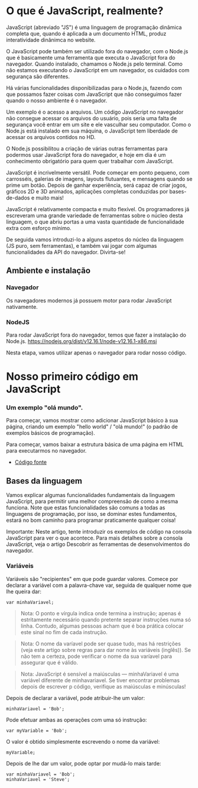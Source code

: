 # O que é JavaScript, realmente?

JavaScript (abreviado "JS") é uma linguagem de programação dinâmica completa que, quando é aplicada a um documento HTML, produz interatividade dinânimca no website.

O JavaScript pode também ser utilizado fora do navegador, com o Node.js que é basicamente uma ferramenta que executa o JavaScript fora do navegador. Quando instalado, chamamos o Node.js pelo terminal. Como não estamos executando o JavaScript em um navegador, os cuidados com segurança são diferentes.

Há várias funcionalidades disponibilizadas para o Node.js, fazendo com que possamos fazer coisas com JavaScript que não conseguimos fazer quando o nosso ambiente é o navegador.

Um exemplo é o acesso a arquivos. Um código JavaScript no navegador não consegue acessar os arquivos do usuário, pois seria uma falta de segurança você entrar em um site e ele vasculhar seu computador. Como o Node.js está instalado em sua máquina, o JavaScript tem liberdade de acessar os arquivos contidos no HD.

O Node.js possibilitou a criação de várias outras ferramentas para podermos usar JavaScript fora do navegador, e hoje em dia é um conhecimento obrigatório para quem quer trabalhar com JavaScript.

JavaScript é incrivelmente versátil. Pode começar em ponto pequeno, com carrosséis, galerias de imagens, layouts flutuantes, e mensagens quando se prime um botão. Depois de ganhar experiência, será capaz de criar jogos, gráficos 2D e 3D animados, aplicações completas conduzidas por bases-de-dados e muito mais!

JavaScript é relativamente compacta e muito flexível. Os programadores já escreveram uma grande variedade de ferramentas sobre o núcleo desta linguagem, o que abriu portas a uma vasta quantidade de funcionalidade extra com esforço mínimo. 

De seguida vamos introduzi-lo a alguns aspetos do núcleo da linguagem (JS puro, sem ferramentas), e também vai jogar com algumas funcionalidades da API do navegador. Divirta-se!

## Ambiente e instalação

### Navegador
Os navegadores modernos já possuem motor para rodar JavaScript nativamente.

### NodeJS
Para rodar JavaScript fora do navegador, temos que fazer a instalação do Node.js.
https://nodejs.org/dist/v12.16.1/node-v12.16.1-x86.msi


Nesta etapa, vamos utilizar apenas o navegador para rodar nosso código.

# Nosso primeiro código em JavaScript

### Um exemplo "olá mundo".

Para começar, vamos mostrar como adicionar JavaScript básico à sua página, criando um exemplo "hello world" / "olá mundo!" (o padrão de exemplos básicos de programação).

Para começar, vamos baixar a estrutura básica de uma página em HTML para executarmos no navegador.
- [Código fonte](src)


## Bases da linguagem
Vamos explicar algumas funcionalidades fundamentais da linguagem JavaScript, para permitir uma melhor compreensão de como a mesma funciona. Note que estas funcionalidades são comuns a todas as linguagens de programação, por isso, se dominar estes fundamentos, estará no bom caminho para programar praticamente qualquer coisa!

Importante: Neste artigo, tente introduzir os exemplos de código na consola JavaScript para ver o que acontece. Para mais detalhes sobre a consola JavaScript, veja o artigo Descobrir as ferramentas de desenvolvimentos do navegador.

### Variáveis
Variáveis são "recipientes" em que pode guardar valores. Comece por declarar a variável com a palavra-chave var, seguida de qualquer nome que lhe queira dar:

```
var minhaVariavel;
```

> Nota: O ponto e vírgula indica onde termina a instrução; apenas é estritamente necessário quando pretente separar instruções numa só linha. Contudo, algumas pessoas acham que é boa prática colocar este sinal no fim de cada instrução. 

> Nota: O nome da varíavel pode ser quase tudo, mas há restrições (veja este artigo sobre regras para dar nome às variáveis (inglês)). Se não tem a certeza, pode verificar o nome da sua varíavel para assegurar que é válido.

> Nota: JavaScript é sensível a maiúsculas — minhaVariavel é uma variável diferente de minhavariavel. Se tiver encontrar problemas depois de escrever p código, verifique as maiúsculas e minúsculas!

Depois de declarar a variável, pode atribuir-lhe um valor:
```
minhaVariavel = 'Bob';
```
Pode efetuar ambas as operações com uma só instrução:
```
var myVariable = 'Bob';
```
O valor é obtido simplesmente escrevendo o nome da variável:
```
myVariable;
```
Depois de lhe dar um valor, pode optar por mudá-lo mais tarde:

```
var minhaVariavel = 'Bob';
minhaVariavel = 'Steve';
```
